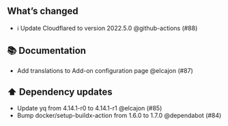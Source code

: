 ## What’s changed
- ℹ️ Update Cloudflared to version 2022.5.0 @github-actions (#88)

## 📚 Documentation

- Add translations to Add-on configuration page @elcajon (#87)

## ⬆️ Dependency updates

- Update yq from 4.14.1-r0 to 4.14.1-r1 @elcajon (#85)
- Bump docker/setup-buildx-action from 1.6.0 to 1.7.0 @dependabot (#84)
